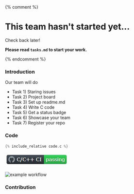 {% comment %}

# This team hasn't started yet...

Check back later!

**Please read `tasks.md` to start your work.**

{% endcomment %}

### **Introduction**
Our team will do
- Task 1) Staring issues
- Task 2) Project board
- Task 3) Set up readme.md
- Task 4) Write C code
- Task 5) Get a status badge
- Task 6) Showcase your team
- Task 7) Register your repo
 
### **Code**

```c
{% include_relative code.c %}
```

![badge](https://github.com/div1121/project-team-a-try/blob/master/image_for_c.JPG?raw=true)

![example workflow](https://github.com/div1121/project-team-a-try/actions/workflows/c-cpp.yml/badge.svg)

### **Contribution**
